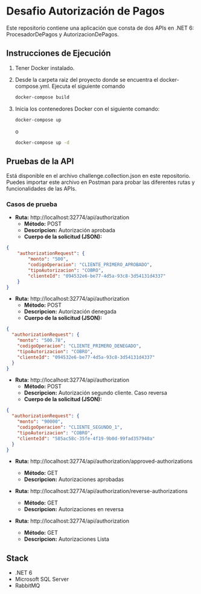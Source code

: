 # Desafio Autorización de Pagos

Este repositorio contiene una aplicación que consta de dos APIs en .NET 6: ProcesadorDePagos y AutorizacionDePagos.

## Instrucciones de Ejecución

1. Tener Docker instalado.
2. Desde la carpeta raiz del proyecto donde se encuentra el docker-compose.yml. Ejecuta el siguiente comando

    ```bash
    docker-compose build
    ```

5. Inicia los contenedores Docker con el siguiente comando:

    ```bash
    docker-compose up
    ```
    o
    ```bash
    docker-compose up -d
    ```

## Pruebas de la API 

Está disponible en el archivo challenge.collection.json en este repositorio. Puedes importar este archivo en Postman para probar las diferentes rutas y funcionalidades de las APIs.

### Casos de prueba
- **Ruta:** http://localhost:32774/api/authorization
    - **Método:** POST
    - **Descripcion:** Autorización aprobada
    - **Cuerpo de la solicitud (JSON):**
```json
{
    "authorizationRequest": {
        "monto": "500",
        "codigoOperacion": "CLIENTE_PRIMERO_APROBADO",
        "tipoAutorizacion": "COBRO",
        "clienteId": "094532e6-be77-4d5a-93c8-3d54131d4337"
    }
}
```
- **Ruta:** http://localhost:32774/api/authorization
    - **Método:** POST
    - **Descripcion:** Autorización denegada
    - **Cuerpo de la solicitud (JSON):**
```json
{
  "authorizationRequest": {
    "monto": "500.78",
    "codigoOperacion": "CLIENTE_PRIMERO_DENEGADO",
    "tipoAutorizacion": "COBRO",
    "clienteId": "094532e6-be77-4d5a-93c8-3d54131d4337"
  }
}
```
- **Ruta:** http://localhost:32774/api/authorization
    - **Método:** POST
    - **Descripcion:** Autorización segundo cliente. Caso reversa
    - **Cuerpo de la solicitud (JSON):**
```json
{
  "authorizationRequest": {
    "monto": "90000",
    "codigoOperacion": "CLIENTE_SEGUNDO_1",
    "tipoAutorizacion": "COBRO",
    "clienteId": "585ac58c-35fe-4f19-9b0d-99fad357940a"
  }
}
```
- **Ruta:** http://localhost:32774/api/authorization/approved-authorizations
    - **Método:** GET
    - **Descripcion:** Autorizaciones aprobadas

- **Ruta:** http://localhost:32774/api/authorization/reverse-authorizations
    - **Método:** GET
    - **Descripcion:** Autorizaciones en reversa

- **Ruta:** http://localhost:32774/api/authorization
    - **Método:** GET
    - **Descripcion:** Autorizaciones Lista

## Stack

- .NET 6
- Microsoft SQL Server
- RabbitMQ